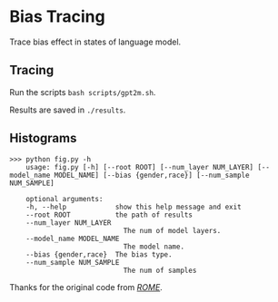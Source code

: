 # Bias Tracing

Trace bias effect in states of language model.

## Tracing
Run the scripts `bash scripts/gpt2m.sh`.

Results are saved in `./results`.

## Histograms
```shell
>>> python fig.py -h
    usage: fig.py [-h] [--root ROOT] [--num_layer NUM_LAYER] [--model_name MODEL_NAME] [--bias {gender,race}] [--num_sample NUM_SAMPLE]

    optional arguments:
    -h, --help            show this help message and exit
    --root ROOT           the path of results
    --num_layer NUM_LAYER
                            The num of model layers.
    --model_name MODEL_NAME
                            The model name.
    --bias {gender,race}  The bias type.
    --num_sample NUM_SAMPLE
                            The num of samples
```


Thanks for the original code from [*ROME*](https://github.com/kmeng01/rome).